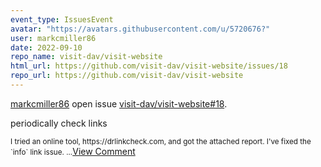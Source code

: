 ```yaml
---
event_type: IssuesEvent
avatar: "https://avatars.githubusercontent.com/u/5720676?"
user: markcmiller86
date: 2022-09-10
repo_name: visit-dav/visit-website
html_url: https://github.com/visit-dav/visit-website/issues/18
repo_url: https://github.com/visit-dav/visit-website
---
```


<a href='https://github.com/markcmiller86' target='_blank'>markcmiller86</a> open issue <a href='https://github.com/visit-dav/visit-website/issues/18' target='_blank'>visit-dav/visit-website#18</a>.

<p>periodically check links</p><small>I tried an online tool, https://drlinkcheck.com, and got the attached report. I've fixed the `info` link issue....</small><a href='https://github.com/visit-dav/visit-website/issues/18' target='_blank'>View Comment</a>